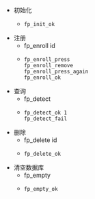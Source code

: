 * 初始化
  * ```
    fp_init_ok
    ```
* 注册
  * fp_enroll id
  * ```
    fp_enroll_press
    fp_enroll_remove
    fp_enroll_press_again
    fp_enroll_ok
    ```
* 查询
  * fp_detect
  * ```
    fp_detect_ok 1
    fp_detect_fail
    ```
* 删除
  * fp_delete id
  * ```
    fp_delete_ok
    ```
* 清空数据库
  * fp_empty
  * ```
    fp_empty_ok
    ```
